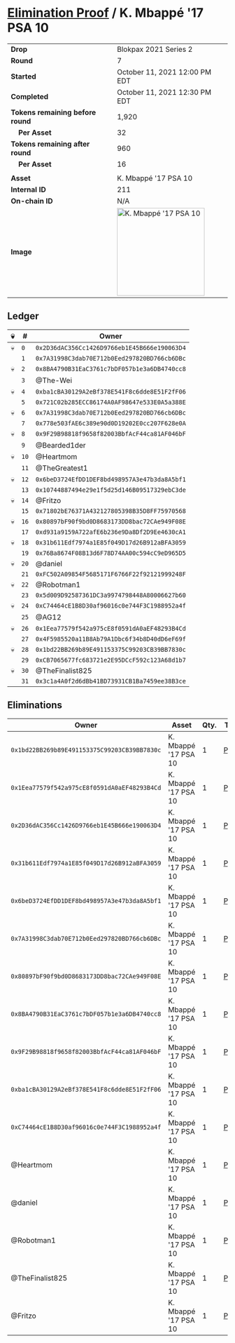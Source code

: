 # [Elimination Proof](./readme.md) / K. Mbappé &#039;17 PSA 10

|||
|---|---|
| **Drop** | Blokpax 2021 Series 2 |
| **Round** | 7 |
| **Started** | October 11, 2021 12:00 PM EDT |
| **Completed** | October 11, 2021 12:30 PM EDT |
| **Tokens remaining before round** | 1,920 |
| **&nbsp;&nbsp;&nbsp;&nbsp;Per Asset** | 32 |
| **Tokens remaining after round** | 960 |
| **&nbsp;&nbsp;&nbsp;&nbsp;Per Asset** | 16 |
| | |
| **Asset** | K. Mbappé &#039;17 PSA 10 |
| **Internal ID** | 211 |
| **On-chain ID** | N/A |
| **Image** | <img src="https://tcdn.blokpax.com/9484ebfa-6388-46b1-b3d6-805e855564d5/e76f7e508d6b2ae37a74b7239c4bc0ac18a662321f83ceb683dbfb29044c351a.jpg" height="200" alt="K. Mbappé &#039;17 PSA 10" /> |

## Ledger

| 💀 | # | Owner |
| --- | --- | --- |
| 💀 | `0` | `0x2D36dAC356Cc1426D9766eb1E45B666e190063D4` |
|  | `1` | `0x7A31998C3dab70E712b0Eed297820BD766cb6DBc` |
| 💀 | `2` | `0x8BA4790B31EaC3761c7bDF057b1e3a6DB4740cc8` |
|  | `3` | @The-Wei |
| 💀 | `4` | `0xba1cBA30129A2eBf378E541F8c6dde8E51F2fF06` |
|  | `5` | `0x721C02b285ECC86174A0AF98647e533E0A5a388E` |
| 💀 | `6` | `0x7A31998C3dab70E712b0Eed297820BD766cb6DBc` |
|  | `7` | `0x778e503fAE6c389e90d0D19202E0cc207F628e0A` |
| 💀 | `8` | `0x9F29B98818f9658f82003BbfAcF44ca81AF046bF` |
|  | `9` | @Bearded1der |
| 💀 | `10` | @Heartmom |
|  | `11` | @TheGreatest1 |
| 💀 | `12` | `0x6beD3724EfDD1DEF8bd498957A3e47b3da8A5bf1` |
|  | `13` | `0x10744887494e29e1f5d25d146B09517329ebC3de` |
| 💀 | `14` | @Fritzo |
|  | `15` | `0x71802bE76371A432127805398B35D8FF75970568` |
| 💀 | `16` | `0x80897bF90f9bd0D8683173DD8bac72CAe949F08E` |
|  | `17` | `0xd931a9159A722afE6b236e9Da8Df2D9Ee4630cA1` |
| 💀 | `18` | `0x31b611Edf7974a1E85f049D17d26B912aBFA3059` |
|  | `19` | `0x76Ba8674F08B13d6F78D74AA00c594cC9eD965D5` |
| 💀 | `20` | @daniel |
|  | `21` | `0xFC502A09854F5685171F6766F22f92121999248F` |
| 💀 | `22` | @Robotman1 |
|  | `23` | `0x5d009D92587361DC3a9974798448A80006627b60` |
| 💀 | `24` | `0xC74464cE1B8D30af96016c0e744F3C1988952a4f` |
|  | `25` | @AG12 |
| 💀 | `26` | `0x1Eea77579f542a975cE8f0591dA0aEF48293B4Cd` |
|  | `27` | `0x4F5985520a11B8Ab79A1Dbc6f34b8D40dD6eF69f` |
| 💀 | `28` | `0x1bd22BB269b89E491153375C99203CB39BB7830c` |
|  | `29` | `0xCB7065677fc683721e2E95DCcF592c123A68d1b7` |
| 💀 | `30` | @TheFinalist825 |
|  | `31` | `0x3c1a4A0f2d6dBb41BD73931CB1Ba7459ee38B3ce` |


## Eliminations

| Owner | Asset | Qty. | Transaction |
| --- | --- | --- | --- |
| `0x1bd22BB269b89E491153375C99203CB39BB7830c` | K. Mbappé '17 PSA 10 | 1 | [Polygonscan](https://polygonscan.com/tx/0xf3aa56f6025c072e4a1099b83c79030b13ca1ea8158de075d64e3b053bf91824) |
| `0x1Eea77579f542a975cE8f0591dA0aEF48293B4Cd` | K. Mbappé '17 PSA 10 | 1 | [Polygonscan](https://polygonscan.com/tx/0xf44f18f772b6f928b65f33f1a4bdde5e3b3f47cf3335cbe19eb975ebcc054c63) |
| `0x2D36dAC356Cc1426D9766eb1E45B666e190063D4` | K. Mbappé '17 PSA 10 | 1 | [Polygonscan](https://polygonscan.com/tx/0xccf5df481e97d8ae06111e1994684d8580b6ff05a2cd3daec038aba280827169) |
| `0x31b611Edf7974a1E85f049D17d26B912aBFA3059` | K. Mbappé '17 PSA 10 | 1 | [Polygonscan](https://polygonscan.com/tx/0xec90cf3c8ba2889422358f2b153db75829374a91b52beb2d9c7bad687d172370) |
| `0x6beD3724EfDD1DEF8bd498957A3e47b3da8A5bf1` | K. Mbappé '17 PSA 10 | 1 | [Polygonscan](https://polygonscan.com/tx/0x309fd37dde750a8a31d4bd569cf1960e2cb5adc83a631e91328e5f47a6fc3819) |
| `0x7A31998C3dab70E712b0Eed297820BD766cb6DBc` | K. Mbappé '17 PSA 10 | 1 | [Polygonscan](https://polygonscan.com/tx/0x6c4bc80c2c32c68708ccf6104ab800a4378ed5a1919c7634886aa0cfd462d0aa) |
| `0x80897bF90f9bd0D8683173DD8bac72CAe949F08E` | K. Mbappé '17 PSA 10 | 1 | [Polygonscan](https://polygonscan.com/tx/0xfe5256ce3c321a1ca6970b108fe9aa954722a631ea4e454f081c3c4b99a00f86) |
| `0x8BA4790B31EaC3761c7bDF057b1e3a6DB4740cc8` | K. Mbappé '17 PSA 10 | 1 | [Polygonscan](https://polygonscan.com/tx/0x1384126b9af7673c78baa0e842ed28601bdd551baba52ba3483d21acb07c7400) |
| `0x9F29B98818f9658f82003BbfAcF44ca81AF046bF` | K. Mbappé '17 PSA 10 | 1 | [Polygonscan](https://polygonscan.com/tx/0x942ed8a07b453b664e86e6fa069bec3e4d8b5866ce6746195e169fc3417ece72) |
| `0xba1cBA30129A2eBf378E541F8c6dde8E51F2fF06` | K. Mbappé '17 PSA 10 | 1 | [Polygonscan](https://polygonscan.com/tx/0x9d9951801cce12dd1f43c008dbe04a0888eb6214e05cb2a45cca5ee2cf5f6a70) |
| `0xC74464cE1B8D30af96016c0e744F3C1988952a4f` | K. Mbappé '17 PSA 10 | 1 | [Polygonscan](https://polygonscan.com/tx/0x36906f630a4be060134cefde71cfe6b6df3a92edc5f4af57f817a7652dbb1759) |
| @Heartmom | K. Mbappé '17 PSA 10 | 1 | [Polygonscan](https://polygonscan.com/tx/0x1acb4cb0c7c801b5ddfccd509fabe32dbb792ad49abf3d29381f8f8e748ae51b) |
| @daniel | K. Mbappé '17 PSA 10 | 1 | [Polygonscan](https://polygonscan.com/tx/0xbf6737b9a8706c14da00eac253c8f871217637ac12ceebb8c25d19f112751ddd) |
| @Robotman1 | K. Mbappé '17 PSA 10 | 1 | [Polygonscan](https://polygonscan.com/tx/0x00c7c51934316791d6dd7c687a9a94fd5539c7fa5a29b275739739f6d868831a) |
| @TheFinalist825 | K. Mbappé '17 PSA 10 | 1 | [Polygonscan](https://polygonscan.com/tx/0x269e718bd18dd362471623a6284ea630105119f2799508c58d743599e27ffc8a) |
| @Fritzo | K. Mbappé '17 PSA 10 | 1 | [Polygonscan](https://polygonscan.com/tx/0x32d5fcb1eb9e558778c047b853c968c194734d9dbabd7e9e4f51bdf3a4675a26) |
